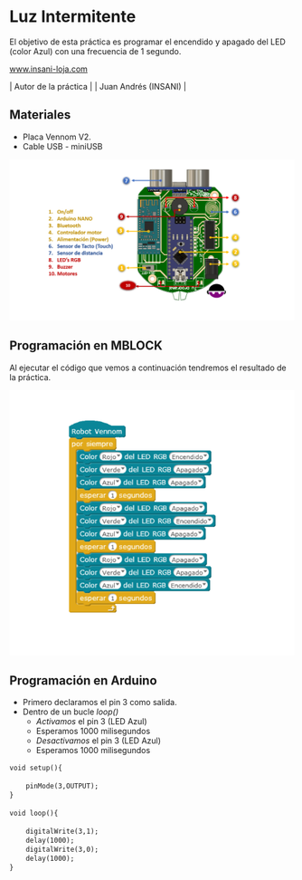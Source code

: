 # Luz Intermitente

El objetivo de esta práctica es programar el encendido y apagado del  LED (color Azul) con una frecuencia de 1 segundo.


www.insani-loja.com

| Autor de la práctica |
| Juan Andrés (INSANI) |


## Materiales
- Placa Vennom V2.
- Cable USB - miniUSB

![Placa de programacion Vennom](https://github.com/jandrs300/Bloques_M/blob/master/ejemplos_vennom/Version_2/placa-version2.png)

## Programación en MBLOCK
Al ejecutar el código que vemos a continuación tendremos el resultado de la práctica.

![programa en mblock luces LEDS Arduino](https://github.com/jandrs300/Bloques_M/blob/master/ejemplos_vennom/Version_2/luces_alternas/luces_alternas.png)


## Programación en Arduino
- Primero declaramos el pin 3 como salida.
- Dentro de un bucle *loop()*
	- *Activamos* el pin 3 (LED Azul) 
	- Esperamos 1000 milisegundos
	- *Desactivamos* el pin 3 (LED Azul)
	- Esperamos 1000 milisegundos


```
void setup(){
    
    pinMode(3,OUTPUT);
}

void loop(){
    
    digitalWrite(3,1);
    delay(1000);
    digitalWrite(3,0);
    delay(1000);
}

```

